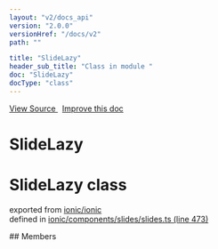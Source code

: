 ```yaml
---
layout: "v2/docs_api"
version: "2.0.0"
versionHref: "/docs/v2"
path: ""

title: "SlideLazy"
header_sub_title: "Class in module "
doc: "SlideLazy"
docType: "class"
---
```



<div class="improve-docs">
  <a href='http://github.com/driftyco/ionic2/tree/master/ionic/components/slides/slides.ts#L472'>
    View Source
  </a>
  &nbsp;
  <a href='http://github.com/driftyco/ionic2/edit/master/ionic/components/slides/slides.ts#L472'>
    Improve this doc
  </a>
</div>




<h1 class="api-title">

  SlideLazy



</h1>








<h1 class="class export">SlideLazy <span class="type">class</span></h1>
<p class="module">exported from <a href='undefined'>ionic/ionic</a><br/>
defined in <a href="https://github.com/driftyco/ionic2/tree/master/ionic/components/slides/slides.ts#L473-L482">ionic/components/slides/slides.ts (line 473)</a>
</p>
<p></p>
## Members


